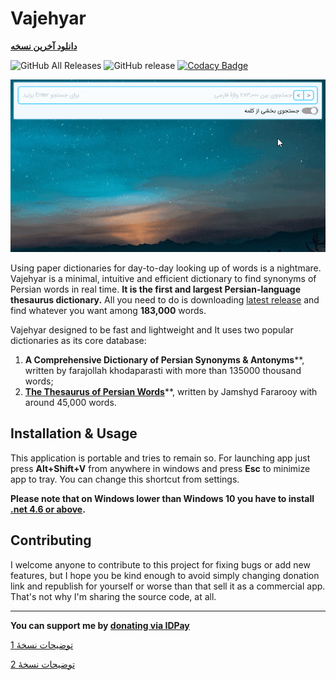 # Vajehyar

**[دانلود آخرین نسخه](https://github.com/kokabi1365/Vajehyar/releases/latest)**

![GitHub All Releases](https://img.shields.io/github/downloads/kokabi1365/Vajehyar/total.svg)
![GitHub release](https://img.shields.io/github/release/kokabi1365/Vajehyar.svg)
[![Codacy Badge](https://api.codacy.com/project/badge/Grade/c2c5d01e88244f4db8900f976dc80fff)](https://www.codacy.com/app/kokabi1365/Vajehyar?utm_source=github.com&amp;utm_medium=referral&amp;utm_content=kokabi1365/Vajehyar&amp;utm_campaign=Badge_Grade)


![](Usage.gif)



Using paper dictionaries for day-to-day looking up of words is a nightmare. Vajehyar is a minimal, intuitive and efficient dictionary to find synonyms of Persian words in real time. **It is the first and largest Persian-language thesaurus dictionary.** All you need to do is downloading [latest release](https://github.com/kokabi1365/Vajehyar/releases) and find whatever you want among **183,000** words.

Vajehyar designed to be fast and lightweight and It uses two popular dictionaries as its core database:

1. **A Comprehensive Dictionary of Persian Synonyms & Antonyms****, written by farajollah khodaparasti with more than 135000 thousand words;
2. [**The Thesaurus of Persian Words**](https://fa.wikipedia.org/wiki/%D9%81%D8%B1%D9%87%D9%86%DA%AF_%D8%B7%DB%8C%D9%81%DB%8C)**, written by Jamshyd Fararooy with around 45,000 words.

## Installation & Usage

This application is portable and tries to remain so. For launching app just press **Alt+Shift+V** from anywhere in windows and press **Esc** to minimize app to tray. You can change this shortcut from settings.

**Please note that on Windows lower than Windows 10 you have to install [.net 4.6 or above](https://www.microsoft.com/en-us/download/details.aspx?id=53344).**


## Contributing

I welcome anyone to contribute to this project for fixing bugs or add new features, but I hope you be kind enough to avoid simply changing donation link and republish for yourself or worse than that sell it as a commercial app. That's not why I'm sharing the source code, at all.

---
**You can support me by [donating via IDPay](https://idpay.ir/kokabi)**

[توضیحات نسخۀ 1](https://virgool.io/@kokabi/vajehyar-bgyys49ibopb)

[توضیحات نسخۀ 2](https://virgool.io/@kokabi/%D9%88%D8%A7%DA%98%D9%87%DB%8C%D8%A7%D8%B1-2-%D9%85%D9%86%D8%AA%D8%B4%D8%B1-%D8%B4%D8%AF-brjj960aqixz)



